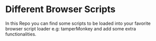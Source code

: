 # Different Browser Scripts

In this Repo you can find some scripts to be loaded into your favorite browser script loader e.g: tamperMonkey and add some extra functionalities.

